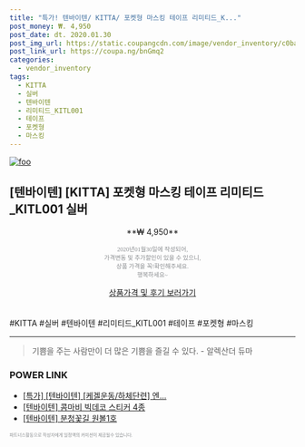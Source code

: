 ```yaml
--- 
title: "특가! 텐바이텐/ KITTA/ 포켓형 마스킹 테이프 리미티드_K..." 
post_money: ₩. 4,950 
post_date: dt. 2020.01.30 
post_img_url: https://static.coupangcdn.com/image/vendor_inventory/c0ba/3ee099d635525a57fd36057831889f72ce51f976295ec5faf34087c54c5a.jpg 
post_link_url: https://coupa.ng/bnGmq2 
categories: 
  - vendor_inventory 
tags: 
  - KITTA 
  - 실버 
  - 텐바이텐 
  - 리미티드_KITL001 
  - 테이프 
  - 포켓형 
  - 마스킹 
--- 
```

[![foo](https://static.coupangcdn.com/image/vendor_inventory/c0ba/3ee099d635525a57fd36057831889f72ce51f976295ec5faf34087c54c5a.jpg)](https://coupa.ng/bnGmq2) 

## [텐바이텐] [KITTA] 포켓형 마스킹 테이프 리미티드_KITL001 실버 
<p style="text-align: center;">**₩ 4,950**</p> 
<p style="text-align: center;"><span style="color: #898c8f; font-family: Georgia,Times,serif; font-size: 0.75em;">2020년01월30일에 작성되어, <br>가격변동 및 추가할인이 있을 수 있으니,<br> 상품 가격을 꼭!확인해주세요.<br>행복하세요~</span> 
</p>	 
<div markdown="0" style="text-align: center;"><a href="https://coupa.ng/bnGmq2" class="btn btn--success">상품가격 및 후기 보러가기</a></div> 
<br><br> 
  #KITTA #실버 #텐바이텐 #리미티드_KITL001 #테이프 #포켓형 #마스킹 
<hr> 

> 기쁨을 주는 사람만이 더 많은 기쁨을 즐길 수 있다. - 알렉산더 듀마 


### POWER LINK

* <a href="https://blog.naver.com/santokki14/221788223040" target="_blank">[특가] [텐바이텐] [케겔운동/하체단련] 엔...</a>
* <a href="https://blog.naver.com/santokki14/221786760615" target="_blank">[텐바이텐] 콤마비 빅데코 스티커 4종</a>
* <a href="https://blog.naver.com/fasyy4321/221786817227" target="_blank">[텐바이텐] 분청꽃길 원볼1호</a>

<span style="color: #898c8f; font-family: Georgia,Times,serif; font-size: 0.55em;">파트너스활동으로 작성자에게 일정액의 커미션이 제공될수 있습니다.</span> 
